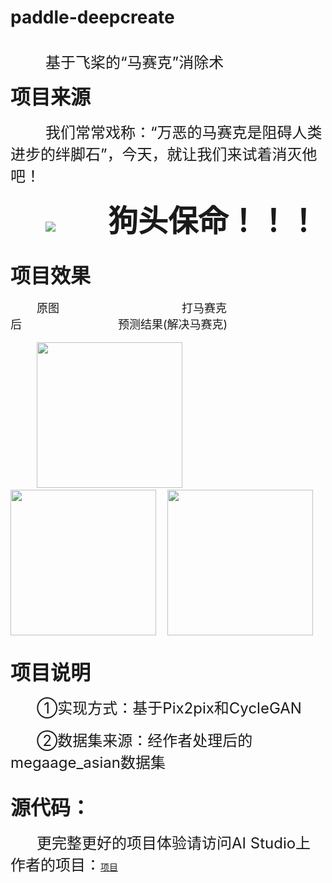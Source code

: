 # paddle-deepcreate
<br>&emsp;&emsp;&emsp;&emsp;<font size=5>基于飞桨的“马赛克”消除术</font>

<font size=6>**项目来源**</font>
<br><br>
&emsp;&emsp;&emsp;&emsp;<font size=5>我们常常戏称：“万恶的马赛克是阻碍人类进步的绊脚石”，今天，就让我们来试着消灭他吧！</font>
<br><br>
&emsp;&emsp;&emsp;&emsp;![](https://ai-studio-static-online.cdn.bcebos.com/4a9b1aedc92d488bb963d9b1dd76ce3e624468ca094c4eda9b40c5e839c1eb7b)&emsp;&emsp;&emsp;&emsp;&emsp;&emsp;<font size=11>**狗头保命！！！**</font>
<br><br>

<font size=6>**项目效果**</font>
<br><br>
&emsp;&emsp;&emsp;<font size=4>原图</font>&emsp;&emsp;&emsp;&emsp;&emsp;&emsp;&emsp;&emsp;&emsp;&emsp;&emsp;&emsp;&emsp;&emsp;<font size=4>打马赛克后</font>&emsp;&emsp;&emsp;&emsp;&emsp;&emsp;&emsp;&emsp;&emsp;&emsp;&emsp;<font size=4>预测结果(解决马赛克)</font>
<br><br>
&emsp;&emsp;&emsp;<img src = "https://ai-studio-static-online.cdn.bcebos.com/5c096c3020ae4a69a666a359178317eebdf4e893407a4bc39fbfc365e4e1cb92" height="233" width="233" />
&emsp;<img src = "https://ai-studio-static-online.cdn.bcebos.com/593d543c06274c7f947a39386af86462d807205b86934fce891159bb8b623414" height="233" width="233" />
&emsp;<img src = "https://ai-studio-static-online.cdn.bcebos.com/82e91e32b4664c00bab565b343decf60d0a0d2c77f43456487dca4d3285b1809" height="233" width="233" />
<br><br>

<font size=6>**项目说明**</font>
<br><br>
&emsp;&emsp;&emsp;<font size=5>①实现方式：基于Pix2pix和CycleGAN</font>
<br><br>
&emsp;&emsp;&emsp;<font size=5>②数据集来源：经作者处理后的megaage_asian数据集</font>
<br><br>


<font size=6>**源代码：**</font>
<br><br>
&emsp;&emsp;&emsp;<font size=5>更完整更好的项目体验请访问AI Studio上作者的项目：</font>[项目](https://aistudio.baidu.com/aistudio/projectdetail/645654)

